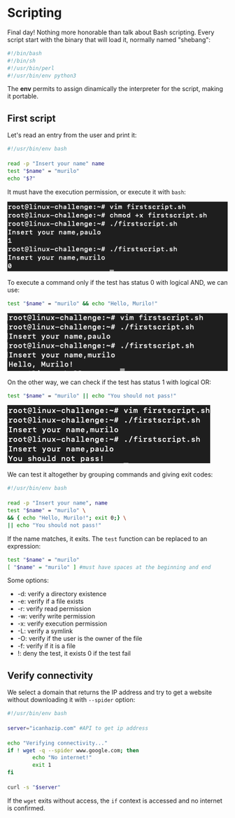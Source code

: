 # Scripting

Final day!
Nothing more honorable than talk about Bash scripting.
Every script start with the binary that will load it, normally named "shebang":

```bash
#!/bin/bash
#!/bin/sh
#!/usr/bin/perl
#!/usr/bin/env python3
```
The **env** permits to assign dinamically the interpreter for the script, making it portable.


## First script


Let's read an entry from the user and print it:

```bash
#!/usr/bin/env bash

read -p "Insert your name" name
test "$name" = "murilo"
echo "$?"
```

It must have the execution permission, or execute it with ```bash```:

![read](images/read.png)

To execute a command only if the test has status 0 with logical AND, we can use:
```bash
test "$name" = "murilo" && echo "Hello, Murilo!"
```

![&&](images/&&.png)

On the other way, we can check if the test has status 1 with logical OR:

```bash
test "$name" = "murilo" || echo "You should not pass!"
```

![||](images/||.png)

We can test it altogether by grouping commands and giving exit codes:

```bash
#!/usr/bin/env bash

read -p "Insert your name", name
test "$name" = "murilo" \
&& { echo "Hello, Murilo!"; exit 0;} \
|| echo "You should not pass!"
```

If the name matches, it exits.
The ```test``` function can be replaced to an expression:
```bash
test "$name" = "murilo"
[ "$name" = "murilo" ] #must have spaces at the beginning and end
```

Some options:
* -d: verify a directory existence
* -e: verify if a file exists
* -r: verify read permission
* -w: verify write permission
* -x: verify execution permission
* -L: verify a symlink
* -O: verify if the user is the owner of the file
* -f: verify if it is a file
* !: deny the test, it exists 0 if the test fail


## Verify connectivity

We select a domain that returns the IP address and try to get a website without downloading it with ```--spider``` option:

```bash
#!/usr/bin/env bash

server="icanhazip.com" #API to get ip address

echo "Verifying connectivity..."
if ! wget -q --spider www.google.com; then
        echo "No internet!"
        exit 1
fi      

curl -s "$server"
```

If the ```wget``` exits without access, the ```if``` context is accessed and no internet is confirmed.
